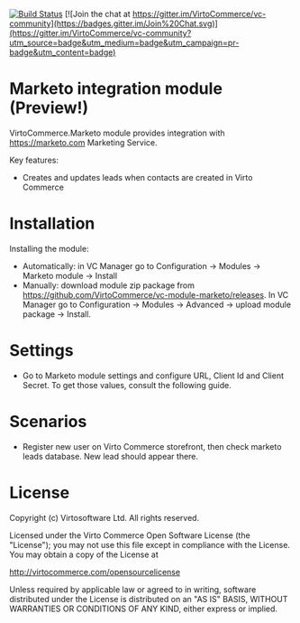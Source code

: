 [![Build Status](http://ci.virtocommerce.com/buildStatus/icon?job=vc-2-org/vc-module-marketo/master)](http://ci.virtocommerce.com/job/vc-2-org/job/vc-module-marketo/job/master/)
[![Join the chat at https://gitter.im/VirtoCommerce/vc-community](https://badges.gitter.im/Join%20Chat.svg)](https://gitter.im/VirtoCommerce/vc-community?utm_source=badge&utm_medium=badge&utm_campaign=pr-badge&utm_content=badge)

# Marketo integration module (Preview!)
VirtoCommerce.Marketo module provides integration with https://marketo.com Marketing Service.

Key features:
* Creates and updates leads when contacts are created in Virto Commerce

# Installation
Installing the module:
* Automatically: in VC Manager go to Configuration -> Modules -> Marketo module -> Install
* Manually: download module zip package from https://github.com/VirtoCommerce/vc-module-marketo/releases. In VC Manager go to Configuration -> Modules -> Advanced -> upload module package -> Install.

# Settings
* Go to Marketo module settings and configure URL, Client Id and Client Secret. To get those values, consult the following guide.

# Scenarios
* Register new user on Virto Commerce storefront, then check marketo leads database. New lead should appear there.

# License
Copyright (c) Virtosoftware Ltd.  All rights reserved. 

Licensed under the Virto Commerce Open Software License (the "License"); you
may not use this file except in compliance with the License. You may
obtain a copy of the License at

http://virtocommerce.com/opensourcelicense

Unless required by applicable law or agreed to in writing, software
distributed under the License is distributed on an "AS IS" BASIS,
WITHOUT WARRANTIES OR CONDITIONS OF ANY KIND, either express or
implied. 

